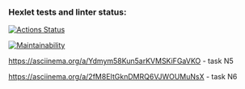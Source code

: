 ### Hexlet tests and linter status:
[![Actions Status](https://github.com/DoraDDDDD/frontend-project-44/workflows/hexlet-check/badge.svg)](https://github.com/DoraDDDDD/frontend-project-44/actions)

[![Maintainability](https://api.codeclimate.com/v1/badges/5f9fe69d3d4b1bf8da4b/maintainability)](https://codeclimate.com/github/DoraDDDDD/frontend-project-44/maintainability)

https://asciinema.org/a/Ydmym58Kun5arKVMSKiFGaVKO - task N5

https://asciinema.org/a/2fM8EItGknDMRQ6VJWOUMuNsX - task N6